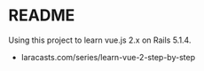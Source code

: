 # README

Using this project to learn vue.js 2.x on Rails 5.1.4. 

* laracasts.com/series/learn-vue-2-step-by-step
